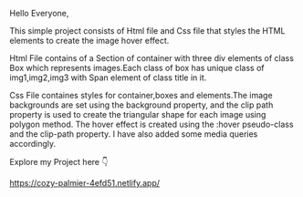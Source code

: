 Hello Everyone,

This simple project consists of Html file and Css file that styles the HTML elements to create the image hover effect.

Html File contains of a Section of container with three div elements of class Box which represents images.Each class of box has unique class of img1,img2,img3 with Span element of class title in it.

Css File containes styles for container,boxes and elements.The image backgrounds are set using the background property, and the clip path property is used to create the triangular shape for each image using polygon method. The hover effect is created using the :hover pseudo-class and the clip-path property. I have also added some media queries accordingly.

Explore my Project here 👇

https://cozy-palmier-4efd51.netlify.app/